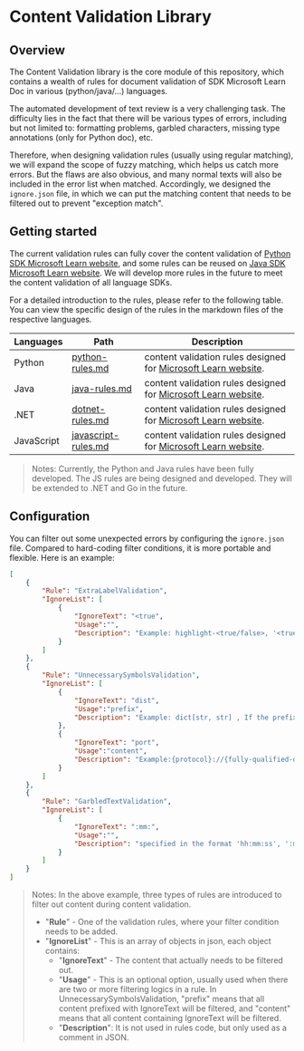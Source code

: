 # Content Validation Library

## Overview

The Content Validation library is the core module of this repository, which contains a wealth of rules for document validation of SDK Microsoft Learn Doc in various (python/java/...) languages.

The automated development of text review is a very challenging task. The difficulty lies in the fact that there will be various types of errors, including but not limited to: formatting problems, garbled characters, missing type annotations (only for Python doc), etc.

Therefore, when designing validation rules (usually using regular matching), we will expand the scope of fuzzy matching, which helps us catch more errors. But the flaws are also obvious, and many normal texts will also be included in the error list when matched. Accordingly, we designed the `ignore.json` file, in which we can put the matching content that needs to be filtered out to prevent "exception match".

## Getting started

The current validation rules can fully cover the content validation of [Python SDK Microsoft Learn website](https://learn.microsoft.com/en-us/python/api/overview/azure/?view=azure-python), and some rules can be reused on [Java SDK Microsoft Learn website](https://learn.microsoft.com/en-us/java/api/overview/azure/?view=azure-java). We will develop more rules in the future to meet the content validation of all language SDKs.

For a detailed introduction to the rules, please refer to the following table. You can view the specific design of the rules in the markdown files of the respective languages.

| Languages | Path | Description |
| ------- | ---- | ----------- |
| Python | [python-rules.md](../docs/rules-introduction/python-rules.md) | content validation rules designed for [Microsoft Learn website](https://learn.microsoft.com/en-us/python/api/overview/azure/?view=azure-python).|
| Java | [java-rules.md](../docs/rules-introduction/java-rules.md) | content validation rules designed for [Microsoft Learn website](https://learn.microsoft.com/en-us/java/api/overview/azure/?view=azure-java).|
| .NET | [dotnet-rules.md](../docs/rules-introduction/dotnet-rules.md) | content validation rules designed for [Microsoft Learn website](https://learn.microsoft.com/en-us/dotnet/api/overview/azure/?view=azure-dotnet).|
| JavaScript | [javascript-rules.md](../docs/rules-introduction/javascript-rules.md) | content validation rules designed for [Microsoft Learn website](https://learn.microsoft.com/en-us/javascript/api/overview/azure/?view=azure-node-latest).|

>Notes: Currently, the Python and Java rules have been fully developed. The JS rules are being designed and developed. They will be extended to .NET and Go in the future.

## Configuration

You can filter out some unexpected errors by configuring the `ignore.json` file. Compared to hard-coding filter conditions, it is more portable and flexible. Here is an example:

```json
[
    {
        "Rule": "ExtraLabelValidation",
        "IgnoreList": [
            {
                "IgnoreText": "<true",
                "Usage":"",
                "Description": "Example: highlight-<true/false>, '<true' , Link: https://learn.microsoft.com/en-us/python/api/azure-search-documents/azure.search.documents.models.querycaptiontype?view=azure-python"
            }
        ]
    },
    {
        "Rule": "UnnecessarySymbolsValidation",
        "IgnoreList": [
            {
                "IgnoreText": "dist",
                "Usage":"prefix",
                "Description": "Example: dict[str, str] , If the prefix is 'dist' / 'list' / 'optional' ..., the symbol [ is considered meaningful. , Link: https://learn.microsoft.com/en-us/python/api/azure-storage-blob/azure.storage.blob.aio.containerclient?view=azure-python#azure-storage-blob-aio-containerclient-from-connection-string"
            },
            {
                "IgnoreText": "port",
                "Usage":"content",
                "Description": "Example:{protocol}://{fully-qualified-domain-name}[:{port#}] , Link: https://learn.microsoft.com/en-us/python/api/azure-search-documents/azure.search.documents.indexes.models.corsoptions?view=azure-python" 
            }
        ]
    },
    {
        "Rule": "GarbledTextValidation",
        "IgnoreList": [
            {
                "IgnoreText": ":mm:",
                "Usage":"",
                "Description": "specified in the format 'hh:mm:ss', ':mm:' , Link: https://learn.microsoft.com/en-us/python/api/azure-search-documents/azure.search.documents.indexes.models.indexingparametersconfiguration?view=azure-python"
            }
        ]
    }
]
```

>Notes: In the above example, three types of rules are introduced to filter out content during content validation.
>
>- "**Rule**" - One of the validation rules, where your filter condition needs to be added.
>- "**IgnoreList**" - This is an array of objects in json, each object contains:
>   - "**IgnoreText**" - The content that actually needs to be filtered out.
>   - "**Usage**" - This is an optional option, usually used when there are two or more filtering logics in a rule. In UnnecessarySymbolsValidation, "prefix" means that all content prefixed with IgnoreText will be filtered, and "content" means that all content containing IgnoreText will be filtered.
>   - "**Description**": It is not used in rules code, but only used as a comment in JSON.
